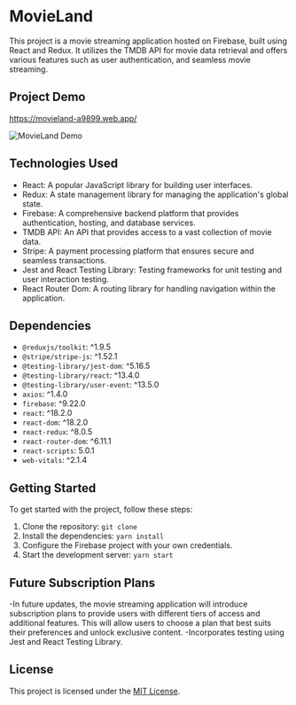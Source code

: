 # MovieLand

This project is a movie streaming application hosted on Firebase, built using React and Redux. It utilizes the TMDB API for movie data retrieval and offers various features such as user authentication, and seamless movie streaming. 

## Project Demo
https://movieland-a9899.web.app/

![MovieLand Demo](https://github.com/mianmiantea2019/MovieLand/blob/master/image/MovieLandDemo5.gif)

## Technologies Used

- React: A popular JavaScript library for building user interfaces.
- Redux: A state management library for managing the application's global state.
- Firebase: A comprehensive backend platform that provides authentication, hosting, and database services.
- TMDB API: An API that provides access to a vast collection of movie data.
- Stripe: A payment processing platform that ensures secure and seamless transactions.
- Jest and React Testing Library: Testing frameworks for unit testing and user interaction testing.
- React Router Dom: A routing library for handling navigation within the application.

## Dependencies

- `@reduxjs/toolkit`: ^1.9.5
- `@stripe/stripe-js`: ^1.52.1
- `@testing-library/jest-dom`: ^5.16.5
- `@testing-library/react`: ^13.4.0
- `@testing-library/user-event`: ^13.5.0
- `axios`: ^1.4.0
- `firebase`: ^9.22.0
- `react`: ^18.2.0
- `react-dom`: ^18.2.0
- `react-redux`: ^8.0.5
- `react-router-dom`: ^6.11.1
- `react-scripts`: 5.0.1
- `web-vitals`: ^2.1.4

## Getting Started

To get started with the project, follow these steps:

1. Clone the repository: `git clone`
2. Install the dependencies: `yarn install`
3. Configure the Firebase project with your own credentials.
4. Start the development server: `yarn start`

## Future Subscription Plans

-In future updates, the movie streaming application will introduce subscription plans to provide users with different tiers of access and additional features. This will allow users to choose a plan that best suits their preferences and unlock exclusive content.
-Incorporates testing using Jest and React Testing Library.

## License

This project is licensed under the [MIT License](LICENSE).
